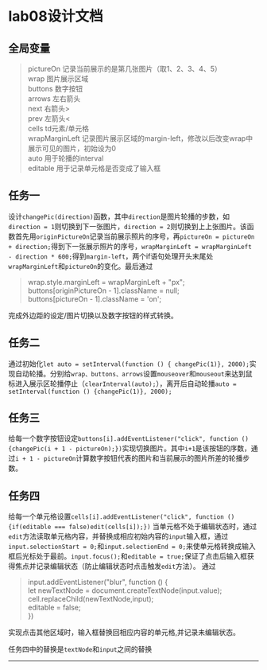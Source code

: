 lab08设计文档
===

全局变量
---
>pictureOn 记录当前展示的是第几张图片（取1、2、3、4、5）<br>
>wrap 图片展示区域 <br>
>buttons 数字按钮 <br>
>arrows 左右箭头 <br>
>next 右箭头> <br>
>prev 左箭头< <br>
>cells td元素/单元格 <br>
>wrapMarginLeft 记录图片展示区域的margin-left，修改以后改变wrap中展示可见的图片，初始设为0 <br>
>auto 用于轮播的interval <br>
>editable 用于记录单元格是否变成了输入框 


任务一
---
设计`changePic(direction)`函数，其中`direction`是图片轮播的步数，如`direction = 1`则切换到下一张图片，`direction = 2`则切换到上上张图片。该函数首先用`originPictureOn`记录当前展示照片的序号，再`pictureOn = pictureOn + direction;`得到下一张展示照片的序号，`wrapMarginLeft = wrapMarginLeft - direction * 600;`得到`margin-left`，两个if语句处理开头末尾处`wrapMarginLeft`和`pictureOn`的变化。最后通过
>wrap.style.marginLeft = wrapMarginLeft + "px";<br>
>buttons[originPictureOn - 1].className = null;<br>
>buttons[pictureOn - 1].className = 'on';<br>

完成外边距的设定/图片切换以及数字按钮的样式转换。

任务二
---
通过初始化`let auto = setInterval(function () { changePic(1)}, 2000);`实现自动轮播。分别给`wrap、buttons、arrows`设置`mouseover`和`mouseout`来达到鼠标进入展示区轮播停止（`clearInterval(auto);`），离开后自动轮播`auto = setInterval(function () {changePic(1)}, 2000);`

任务三
---
给每一个数字按钮设定`buttons[i].addEventListener("click", function () {changePic(i + 1 - pictureOn);})`实现切换图片。其中`i+1`是该按钮的序数，通过`i + 1 - pictureOn`计算数字按钮代表的图片和当前展示的图片所差的轮播步数。

任务四
---
给每一个单元格设置`cells[i].addEventListener("click", function () {if(editable === false)edit(cells[i]);})` 当单元格不处于编辑状态时，通过`edit`方法读取单元格内容，并替换成相应初始内容的`input`输入框，通过`input.selectionStart = 0;`和`input.selectionEnd = 0;`来使单元格转换成输入框后光标处于最前。`input.focus();`和`editable = true;`保证了点击后输入框获得焦点并记录编辑状态（防止编辑状态时点击触发`edit`方法）。
通过
>input.addEventListener("blur", function () { <br>
>         let newTextNode = document.createTextNode(input.value); <br>
>         cell.replaceChild(newTextNode,input); <br>
>         editable = false; <br>
>      })


实现点击其他区域时，输入框替换回相应内容的单元格,并记录未编辑状态。

任务四中的替换是`textNode`和`input`之间的替换


---

